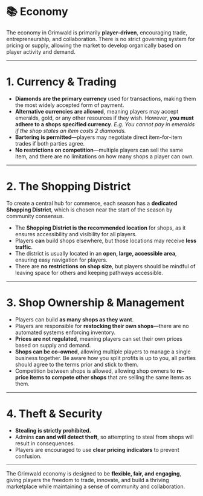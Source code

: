 # 📚 **Economy**

The economy in Grimwald is primarily **player-driven**, encouraging trade, entrepreneurship, and collaboration. There is no strict governing system for pricing or supply, allowing the market to develop organically based on player activity and demand.

---

# **1. Currency & Trading**

- **Diamonds are the primary currency** used for transactions, making them the most widely accepted form of payment.
- **Alternative currencies are allowed**, meaning players may accept emeralds, gold, or any other resources if they wish. However, **you must adhere to a shops specified currency**. *E.g. You cannot pay in emeralds if the shop states an item costs 2 diamonds.*
- **Bartering is permitted**—players may negotiate direct item-for-item trades if both parties agree.
- **No restrictions on competition**—multiple players can sell the same item, and there are no limitations on how many shops a player can own.

---

# **2. The Shopping District**

To create a central hub for commerce, each season has a **dedicated Shopping District**, which is chosen near the start of the season by community consensus.

- The **Shopping District is the recommended location** for shops, as it ensures accessibility and visibility for all players.
- Players **can** build shops elsewhere, but those locations may receive **less traffic**.
- The district is usually located in an **open, large, accessible area**, ensuring easy navigation for players.
- There are **no restrictions on shop size**, but players should be mindful of leaving space for others and keeping pathways accessible.

---

# **3. Shop Ownership & Management**

- Players can build **as many shops as they want**.
- Players are responsible for **restocking their own shops**—there are no automated systems enforcing inventory.
- **Prices are not regulated**, meaning players can set their own prices based on supply and demand.
- **Shops can be co-owned**, allowing multiple players to manage a single business together. Be aware how you split profits is up to you, all parties should agree to the terms prior and stick to them.
- Competition between shops is allowed, allowing shop owners to **re-price items to compete other shops** that are selling the same items as them.

---

# **4. Theft & Security**

- **Stealing is strictly prohibited.**
- Admins **can and will detect theft**, so attempting to steal from shops will result in consequences.
- Players are encouraged to use **clear pricing indicators** to prevent confusion.

---

The Grimwald economy is designed to be **flexible, fair, and engaging**, giving players the freedom to trade, innovate, and build a thriving marketplace while maintaining a sense of community and collaboration.

